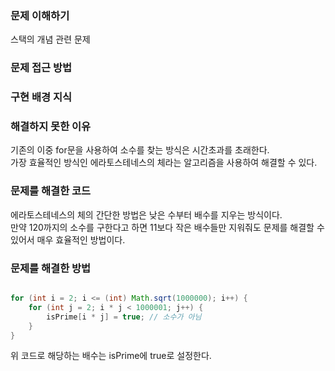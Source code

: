 ### 문제 이해하기
스택의 개념 관련 문제

### 문제 접근 방법


### 구현 배경 지식


### 해결하지 못한 이유
기존의 이중 for문을 사용하여 소수를 찾는 방식은 시간초과를 초래한다. 
<br>
가장 효율적인 방식인 에라토스테네스의 체라는 알고리즘을 사용하여 해결할 수 있다.

### 문제를 해결한 코드
에라토스테네스의 체의 간단한 방법은 낮은 수부터 배수를 지우는 방식이다. 
<br>
만약 120까지의 소수를 구한다고 하면 11보다 작은 배수들만 지워줘도 문제를 해결할 수 있어서 매우 효율적인 방법이다.


### 문제를 해결한 방법
```java

for (int i = 2; i <= (int) Math.sqrt(1000000); i++) {
    for (int j = 2; i * j < 1000001; j++) {
        isPrime[i * j] = true; // 소수가 아님
    }
}
```
위 코드로 해당하는 배수는 isPrime에 true로 설정한다.
